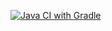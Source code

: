 [![Java CI with Gradle](https://github.com/Ev-genia-Moon/SQL/actions/workflows/gradle.yml/badge.svg)](https://github.com/Ev-genia-Moon/SQL/actions/workflows/gradle.yml)
